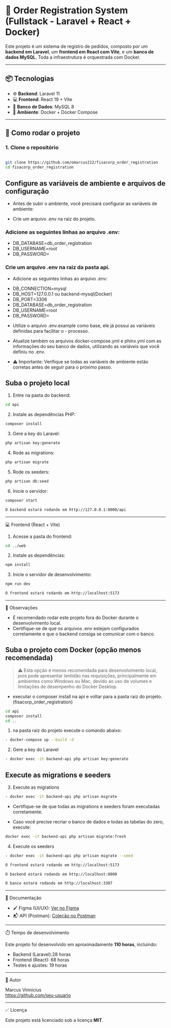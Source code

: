 # 🧾 Order Registration System (Fullstack - Laravel + React + Docker)

Este projeto é um sistema de registro de pedidos, composto por um **backend em Laravel**, um **frontend em React com Vite**, e um **banco de dados MySQL**. Toda a infraestrutura é orquestrada com Docker.

---

## 📦 Tecnologias

- ⚙️ **Backend**: Laravel 11
- 💻 **Frontend**: React 19 + Vite
- 🐬 **Banco de Dados**: MySQL 8
- 🐳 **Ambiente**: Docker + Docker Compose

---

## 🚀 Como rodar o projeto

### 1. Clone o repositório

```bash

git clone https://github.com/omarcus212/fisacorp_order_registration
cd fisacorp_order_registration

```
## Configure as variáveis de ambiente e arquivos de configuração

- Antes de subir o ambiente, você precisará configurar as variáveis de ambiente:

* Crie um arquivo .env na raiz do projeto.

### Adicione as seguintes linhas ao arquivo .env:
- DB_DATABASE=db_order_registration
- DB_USERNAME=root
- DB_PASSWORD=

### Crie um arquivo .env na raiz da pasta api.

* Adicione as seguintes linhas ao arquivo .env:
- DB_CONNECTION=mysql
- DB_HOST=127.0.0.1 ou backend-mysql(Docker)
- DB_PORT=3306
- DB_DATABASE=db_order_registration
- DB_USERNAME=root
- DB_PASSWORD=

* Utilize o arquivo .env.example como base, ele já possui as variáveis definidas para facilitar o - processo.

* Atualize também os arquivos docker-compose.yml e phinx.yml com as informações do seu banco de dados, utilizando as variáveis que você definiu no .env.

* ⚠️ Importante: Verifique se todas as variáveis de ambiente estão corretas antes de seguir para o próximo passo.

## Suba o projeto local

1. Entre na pasta do backend:
```bash
cd api
```

2. Instale as dependências PHP:
```bash
composer install
```

3. Gere a key do Laravel:
```bash
php artisan key:generate
```

4. Rode as migrations:
```bash
php artisan migrate
```

5. Rode os seeders:
```bash
php artisan db:seed
```

6. Inicie o servidor:
```bash
composer start
```

```bash
O backend estará rodando em http://127.0.0.1:8000/api
```

----------------------------------------
💻 Frontend (React + Vite)

1. Acesse a pasta do frontend:
```bash
cd ../web
```

2. Instale as dependências:
```bash
npm install
```

3. Inicie o servidor de desenvolvimento:
```bash
npm run dev
```

```bash
O frontend estará rodando em http://localhost:5173
```

----------------------------------------
📝 Observações

- É recomendado rodar este projeto fora do Docker durante o desenvolvimento local.
- Certifique-se de que os arquivos .env estejam configurados corretamente e que o backend consiga se comunicar com o banco.

## Suba o projeto com Docker (opção menos recomendada)

> ⚠️ Esta opção é menos recomendada para desenvolvimento local, pois pode apresentar lentidão nas requisições, principalmente em ambientes como Windows ou Mac, devido ao uso de volumes e limitações de desempenho do Docker Desktop.

* executar o composer install na api e voltar para a pasta raiz do projeto. (fisacorp_order_registration)

```bash
cd api
composer install
cd .. 
```

1. na pasta raiz do projeto execute o comando abaixo:
```bash
- docker-compose up --build -d
  ```

2. Gere a key do Laravel
```bash
- docker exec -it backend-api php artisan key:generate
```

## Execute as migrations e seeders

3. Execute as migrations
```bash
- docker exec -it backend-api php artisan migrate
```

- Certifique-se de que todas as migrations e seeders foram executadas corretamente.

- Caso você precise recriar o banco de dados e todas as tabelas do zero, execute:
```bash
docker exec -it backend-api php artisan migrate:fresh
```

4. Execute os seeders
```bash
- docker exec -it backend-api php artisan migrate --seed
```



```bash
O frontend estará rodando em http://localhost:5173
```
```bash
O backend estará rodando em http://localhost:8000
```
```bash
O banco estará rodando em http://localhost:3307
```

----------------------------------------
📄 Documentação

- 🖌️ Figma (UI/UX): [Ver no Figma](https://www.figma.com/design/xZbhZB0YoqMnEct60AQFMX/Untitled?node-id=0-1&t=BRMcVjIBOmPnqMJR-1)
- 📬 API (Postman): [Coleção no Postman](https://documenter.getpostman.com/view/21065723/2sB2xBDADW)

----------------------------------------
⏱️ Tempo de desenvolvimento

Este projeto foi desenvolvido em aproximadamente **110 horas**, incluindo:

- Backend (Laravel):28 horas
- Frontend (React): 68 horas
- Testes e ajustes: 19 horas

----------------------------------------
👤 Autor

Marcus Vinnicius  
https://github.com/seu-usuario

----------------------------------------
✅ Licença

Este projeto está licenciado sob a licença **MIT**.
